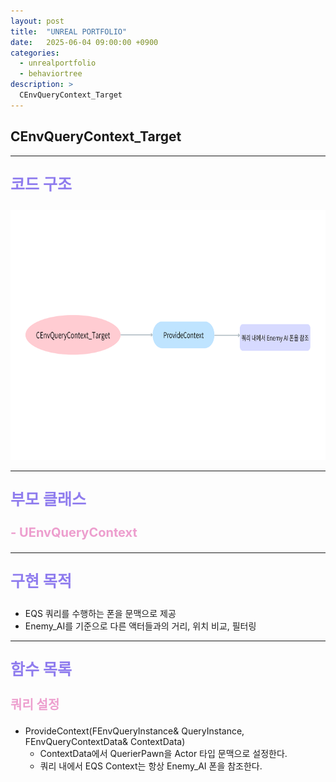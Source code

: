 ```yaml
---
layout: post
title:  "UNREAL PORTFOLIO"
date:   2025-06-04 09:00:00 +0900
categories:
  - unrealportfolio
  - behaviortree
description: >
  CEnvQueryContext_Target
---
```

## CEnvQueryContext_Target

---

<p style = "color:#8f7cee; font-size:25px; font-weight:bold">
코드 구조
</p>

<img src = "/assets/img/unrealportfolio/CEnvQueryContext_Target.png" width = "1000" height = "400">

---

<p style = "color:#8f7cee; font-size:25px; font-weight:bold">
부모 클래스
</p>

<p style = "color:#ed9ece; font-size:20px; font-weight:bold">
- UEnvQueryContext
</p>

---

<p style = "color:#8f7cee; font-size:25px; font-weight:bold">
구현 목적
</p>

- EQS 쿼리를 수행하는 폰을 문맥으로 제공
- Enemy_AI를 기준으로 다른 액터들과의 거리, 위치 비교, 필터링

---

<p style = "color:#8f7cee; font-size:25px; font-weight:bold">
함수 목록
</p>

<p style = "color:#ed9ece; font-size:20px; font-weight:bold">
쿼리 설정
</p>

- ProvideContext(FEnvQueryInstance& QueryInstance, FEnvQueryContextData& ContextData) 
  - ContextData에서 QuerierPawn을 Actor 타입 문맥으로 설정한다.
  - 쿼리 내에서 EQS Context는 항상 Enemy_AI 폰을 참조한다.